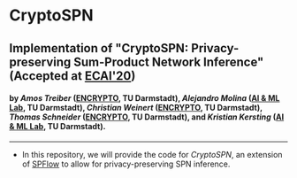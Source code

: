 # CryptoSPN
## Implementation of "CryptoSPN: Privacy-preserving Sum-Product Network Inference" (Accepted at [ECAI'20](https://ecai2020.eu/))
#### by *Amos Treiber* ([ENCRYPTO](https://encrypto.de), TU Darmstadt), *Alejandro Molina* ([AI & ML Lab](https://ml-research.github.io/index.html), TU Darmstadt), *Christian Weinert* ([ENCRYPTO](https://encrypto.de), TU Darmstadt), *Thomas Schneider* ([ENCRYPTO](https://encrypto.de), TU Darmstadt), and *Kristian Kersting* ([AI & ML Lab](https://ml-research.github.io/index.html), TU Darmstadt).
----

* In this repository, we will provide the code for *CryptoSPN*, an extension of [SPFlow](https://github.com/SPFlow/SPFlow) to allow for privacy-preserving SPN inference.
